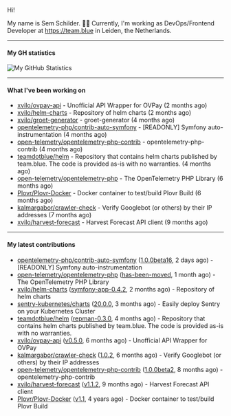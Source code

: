 Hi!

My name is Sem Schilder. 👋🏻 Currently, I'm working as DevOps/Frontend Developer at https://team.blue in Leiden, the Netherlands.

---

#### My GH statistics

![My GitHub Statistics](https://github-readme-stats.vercel.app/api?username=xvilo&show_icons=true&count_private=true&hide_title=true)

---

#### What I've been working on

- [xvilo/ovpay-api](https://github.com/xvilo/ovpay-api) - Unofficial API Wrapper for OVPay (2 months ago)
- [xvilo/helm-charts](https://github.com/xvilo/helm-charts) - Repository of helm charts (2 months ago)
- [xvilo/groet-generator](https://github.com/xvilo/groet-generator) - groet-generator (4 months ago)
- [opentelemetry-php/contrib-auto-symfony](https://github.com/opentelemetry-php/contrib-auto-symfony) - [READONLY] Symfony auto-instrumentation (4 months ago)
- [open-telemetry/opentelemetry-php-contrib](https://github.com/open-telemetry/opentelemetry-php-contrib) - opentelemetry-php-contrib (4 months ago)
- [teamdotblue/helm](https://github.com/teamdotblue/helm) - Repository that contains helm charts published by team.blue. The code is provided as-is with no warranties. (4 months ago)
- [open-telemetry/opentelemetry-php](https://github.com/open-telemetry/opentelemetry-php) - The OpenTelemetry PHP Library (6 months ago)
- [Plovr/Plovr-Docker](https://github.com/Plovr/Plovr-Docker) - Docker container to test/build Plovr Build (6 months ago)
- [kalmargabor/crawler-check](https://github.com/kalmargabor/crawler-check) - Verify Googlebot (or others) by their IP addresses (7 months ago)
- [xvilo/harvest-forecast](https://github.com/xvilo/harvest-forecast) - Harvest Forecast API client (9 months ago)

---

#### My latest contributions

- [opentelemetry-php/contrib-auto-symfony](https://github.com/opentelemetry-php/contrib-auto-symfony) ([1.0.0beta16](https://github.com/opentelemetry-php/contrib-auto-symfony/releases/tag/1.0.0beta16), 2 days ago) - [READONLY] Symfony auto-instrumentation
- [open-telemetry/opentelemetry-php](https://github.com/open-telemetry/opentelemetry-php) ([has-been-moved](https://github.com/open-telemetry/opentelemetry-php/releases/tag/has-been-moved), 1 month ago) - The OpenTelemetry PHP Library
- [xvilo/helm-charts](https://github.com/xvilo/helm-charts) ([symfony-app-0.4.2](https://github.com/xvilo/helm-charts/releases/tag/symfony-app-0.4.2), 2 months ago) - Repository of helm charts
- [sentry-kubernetes/charts](https://github.com/sentry-kubernetes/charts) ([20.0.0](https://github.com/sentry-kubernetes/charts/releases/tag/20.0.0), 3 months ago) - Easily deploy Sentry on your Kubernetes Cluster
- [teamdotblue/helm](https://github.com/teamdotblue/helm) ([repman-0.3.0](https://github.com/teamdotblue/helm/releases/tag/repman-0.3.0), 4 months ago) - Repository that contains helm charts published by team.blue. The code is provided as-is with no warranties.
- [xvilo/ovpay-api](https://github.com/xvilo/ovpay-api) ([v0.5.0](https://github.com/xvilo/ovpay-api/releases/tag/v0.5.0), 6 months ago) - Unofficial API Wrapper for OVPay
- [kalmargabor/crawler-check](https://github.com/kalmargabor/crawler-check) ([1.0.2](https://github.com/kalmargabor/crawler-check/releases/tag/1.0.2), 6 months ago) - Verify Googlebot (or others) by their IP addresses
- [open-telemetry/opentelemetry-php-contrib](https://github.com/open-telemetry/opentelemetry-php-contrib) ([1.0.0beta2](https://github.com/open-telemetry/opentelemetry-php-contrib/releases/tag/1.0.0beta2), 8 months ago) - opentelemetry-php-contrib
- [xvilo/harvest-forecast](https://github.com/xvilo/harvest-forecast) ([v1.1.2](https://github.com/xvilo/harvest-forecast/releases/tag/v1.1.2), 9 months ago) - Harvest Forecast API client
- [Plovr/Plovr-Docker](https://github.com/Plovr/Plovr-Docker) ([v1.1](https://github.com/Plovr/Plovr-Docker/releases/tag/v1.1), 4 years ago) - Docker container to test/build Plovr Build
